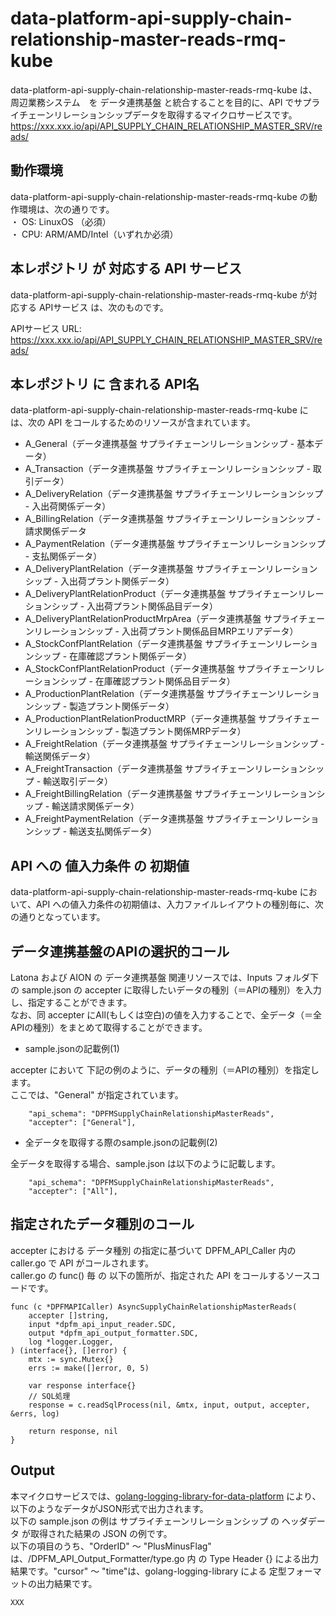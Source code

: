 # data-platform-api-supply-chain-relationship-master-reads-rmq-kube

data-platform-api-supply-chain-relationship-master-reads-rmq-kube は、周辺業務システム　を データ連携基盤 と統合することを目的に、API でサプライチェーンリレーションシップデータを取得するマイクロサービスです。  
https://xxx.xxx.io/api/API_SUPPLY_CHAIN_RELATIONSHIP_MASTER_SRV/reads/

## 動作環境

data-platform-api-supply-chain-relationship-master-reads-rmq-kube の動作環境は、次の通りです。  
・ OS: LinuxOS （必須）  
・ CPU: ARM/AMD/Intel（いずれか必須）  


## 本レポジトリ が 対応する API サービス
data-platform-api-supply-chain-relationship-master-reads-rmq-kube が対応する APIサービス は、次のものです。

APIサービス URL: https://xxx.xxx.io/api/API_SUPPLY_CHAIN_RELATIONSHIP_MASTER_SRV/reads/

## 本レポジトリ に 含まれる API名
data-platform-api-supply-chain-relationship-master-reads-rmq-kube には、次の API をコールするためのリソースが含まれています。  

* A_General（データ連携基盤 サプライチェーンリレーションシップ - 基本データ）
* A_Transaction（データ連携基盤 サプライチェーンリレーションシップ - 取引データ）
* A_DeliveryRelation（データ連携基盤 サプライチェーンリレーションシップ - 入出荷関係データ）
* A_BillingRelation（データ連携基盤 サプライチェーンリレーションシップ - 請求関係データ
* A_PaymentRelation（データ連携基盤 サプライチェーンリレーションシップ - 支払関係データ）
* A_DeliveryPlantRelation（データ連携基盤 サプライチェーンリレーションシップ - 入出荷プラント関係データ）
* A_DeliveryPlantRelationProduct（データ連携基盤 サプライチェーンリレーションシップ - 入出荷プラント関係品目データ）
* A_DeliveryPlantRelationProductMrpArea（データ連携基盤 サプライチェーンリレーションシップ - 入出荷プラント関係品目MRPエリアデータ）
* A_StockConfPlantRelation（データ連携基盤 サプライチェーンリレーションシップ - 在庫確認プラント関係データ）
* A_StockConfPlantRelationProduct（データ連携基盤 サプライチェーンリレーションシップ - 在庫確認プラント関係品目データ）
* A_ProductionPlantRelation（データ連携基盤 サプライチェーンリレーションシップ - 製造プラント関係データ）
* A_ProductionPlantRelationProductMRP（データ連携基盤 サプライチェーンリレーションシップ - 製造プラント関係MRPデータ）
* A_FreightRelation（データ連携基盤 サプライチェーンリレーションシップ - 輸送関係データ）
* A_FreightTransaction（データ連携基盤 サプライチェーンリレーションシップ - 輸送取引データ）
* A_FreightBillingRelation（データ連携基盤 サプライチェーンリレーションシップ - 輸送請求関係データ）
* A_FreightPaymentRelation（データ連携基盤 サプライチェーンリレーションシップ - 輸送支払関係データ）

## API への 値入力条件 の 初期値
data-platform-api-supply-chain-relationship-master-reads-rmq-kube において、API への値入力条件の初期値は、入力ファイルレイアウトの種別毎に、次の通りとなっています。  

## データ連携基盤のAPIの選択的コール

Latona および AION の データ連携基盤 関連リソースでは、Inputs フォルダ下の sample.json の accepter に取得したいデータの種別（＝APIの種別）を入力し、指定することができます。  
なお、同 accepter にAll(もしくは空白)の値を入力することで、全データ（＝全APIの種別）をまとめて取得することができます。  

* sample.jsonの記載例(1)  

accepter において 下記の例のように、データの種別（＝APIの種別）を指定します。  
ここでは、"General" が指定されています。    
  
```
	"api_schema": "DPFMSupplyChainRelationshipMasterReads",
	"accepter": ["General"],
```
  
* 全データを取得する際のsample.jsonの記載例(2)  

全データを取得する場合、sample.json は以下のように記載します。  

```
	"api_schema": "DPFMSupplyChainRelationshipMasterReads",
	"accepter": ["All"],
```

## 指定されたデータ種別のコール

accepter における データ種別 の指定に基づいて DPFM_API_Caller 内の caller.go で API がコールされます。  
caller.go の func() 毎 の 以下の箇所が、指定された API をコールするソースコードです。  

```
func (c *DPFMAPICaller) AsyncSupplyChainRelationshipMasterReads(
	accepter []string,
	input *dpfm_api_input_reader.SDC,
	output *dpfm_api_output_formatter.SDC,
	log *logger.Logger,
) (interface{}, []error) {
	mtx := sync.Mutex{}
	errs := make([]error, 0, 5)

	var response interface{}
	// SQL処理
	response = c.readSqlProcess(nil, &mtx, input, output, accepter, &errs, log)

	return response, nil
}
```

## Output  
本マイクロサービスでは、[golang-logging-library-for-data-platform](https://github.com/latonaio/golang-logging-library-for-data-platform) により、以下のようなデータがJSON形式で出力されます。  
以下の sample.json の例は サプライチェーンリレーションシップ の ヘッダデータ が取得された結果の JSON の例です。  
以下の項目のうち、"OrderID" ～ "PlusMinusFlag" は、/DPFM_API_Output_Formatter/type.go 内 の Type Header {} による出力結果です。"cursor" ～ "time"は、golang-logging-library による 定型フォーマットの出力結果です。  

```
XXX
```
